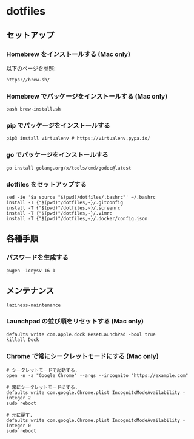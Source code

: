 # dotfiles

## セットアップ

### Homebrew をインストールする (Mac only)

以下のページを参照:

    https://brew.sh/

### Homebrew でパッケージをインストールする (Mac only)

    bash brew-install.sh

### pip でパッケージをインストールする

    pip3 install virtualenv # https://virtualenv.pypa.io/

### go でパッケージをインストールする

    go install golang.org/x/tools/cmd/godoc@latest

### dotfiles をセットアップする

    sed -ie '$a source "$(pwd)/dotfiles/.bashrc"' ~/.bashrc
    install -T {"$(pwd)"/dotfiles,~}/.gitconfig
    install -T {"$(pwd)"/dotfiles,~}/.screenrc
    install -T {"$(pwd)"/dotfiles,~}/.vimrc
    install -T {"$(pwd)"/dotfiles,~}/.docker/config.json

## 各種手順

### パスワードを生成する

    pwgen -1cnysv 16 1

## メンテナンス

    laziness-maintenance

### Launchpad の並び順をリセットする (Mac only)

    defaults write com.apple.dock ResetLaunchPad -bool true
    killall Dock

### Chrome で常にシークレットモードにする (Mac only)

    # シークレットモードで起動する.
    open -n -a "Google Chrome" --args --incognito "https://example.com"

    # 常にシークレットモードにする.
    defaults write com.google.Chrome.plist IncognitoModeAvailability -integer 2
    sudo reboot

    # 元に戻す.
    defaults write com.google.Chrome.plist IncognitoModeAvailability -integer 0
    sudo reboot

